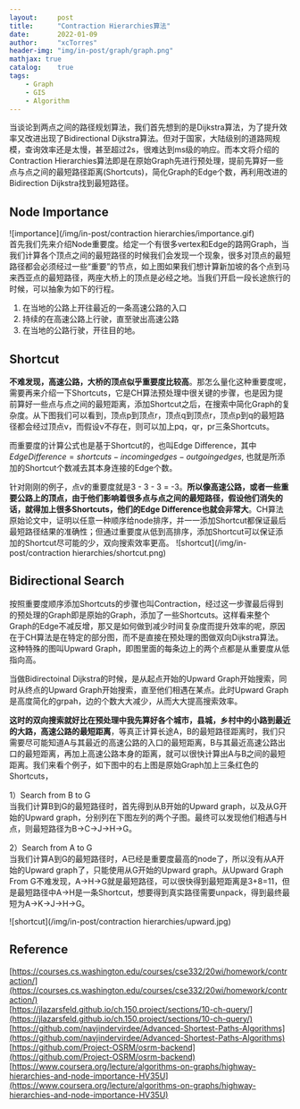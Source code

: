 ```yaml
---
layout:     post
title:      "Contraction Hierarchies算法"
date:       2022-01-09
author:     "xcTorres"
header-img: "img/in-post/graph/graph.png"
mathjax: true
catalog:    true
tags:
    - Graph
    - GIS
    - Algorithm
---  
```


当谈论到两点之间的路径规划算法，我们首先想到的是Dijkstra算法，为了提升效率又改进出现了Bidirectional Dijkstra算法。但对于国家，大陆级别的道路网规模，查询效率还是太慢，甚至超过2s，很难达到ms级的响应。而本文将介绍的Contraction Hierarchies算法即是在原始Graph先进行预处理，提前先算好一些点与点之间的最短路径距离(Shortcuts)，简化Graph的Edge个数，再利用改进的Bidirection Dijkstra找到最短路径。

## Node Importance    
![importance](/img/in-post/contraction hierarchies/importance.gif)  
首先我们先来介绍Node重要度。给定一个有很多vertex和Edge的路网Graph，当我们计算各个顶点之间的最短路径的时候我们会发现一个现象，很多对顶点的最短路径都会必须经过一些“重要”的节点，如上图如果我们想计算新加坡的各个点到马来西亚点的最短路径，两座大桥上的顶点是必经之地。当我们开启一段长途旅行的时候，可以抽象为如下的行程。  
1. 在当地的公路上开往最近的一条高速公路的入口
2. 持续的在高速公路上行驶，直至驶出高速公路
3. 在当地的公路行驶，开往目的地。

## Shortcut
**不难发现，高速公路，大桥的顶点似乎重要度比较高**。那怎么量化这种重要度呢，需要再来介绍一下Shortcuts，它是CH算法预处理中很关键的步骤，也是因为提前算好一些点与点之间的最短距离，添加Shortcut之后，在搜索中简化Graph的复杂度。从下图我们可以看到，顶点p到顶点r，顶点q到顶点r，顶点p到q的最短路径都会经过顶点v，而假设v不存在，则可以加上pq，qr，pr三条Shortcuts。

而重要度的计算公式也是基于Shortcut的，也叫Edge Difference，其中$Edge Difference= shortcuts - incoming edges - outgoing edges$, 也就是所添加的Shortcut个数减去其本身连接的Edge个数。  

针对刚刚的例子，点v的重要度就是3 - 3 - 3 = -3。**所以像高速公路，或者一些重要公路上的顶点，由于他们影响着很多点与点之间的最短路径，假设他们消失的话，就得加上很多Shortcuts，他们的Edge Difference也就会非常大**。CH算法原始论文中，证明以任意一种顺序给node排序，并一一添加Shortcut都保证最后最短路径结果的准确性；但通过重要度从低到高排序，添加Shortcut可以保证添加的Shortcut尽可能的少，双向搜索效率更高。
![shortcut](/img/in-post/contraction hierarchies/shortcut.png)  

## Bidirectional Search  
按照重要度顺序添加Shortcuts的步骤也叫Contraction，经过这一步骤最后得到的预处理的Graph即是原始的Graph，添加了一些Shortcuts。这样看来整个Graph的Edge不减反增，那又是如何做到减少时间复杂度而提升效率的呢，原因在于CH算法是在特定的部分图，而不是直接在预处理的图做双向Dijkstra算法。这种特殊的图叫Upward Graph，即图里面的每条边上的两个点都是从重要度从低指向高。  

当做Bidirectoinal Dijkstra的时候，是从起点开始的Upward Graph开始搜索，同时从终点的Upward Graph开始搜索，直至他们相遇在某点。此时Upward Graph是高度简化的grpah，边的个数大大减少，从而大大提高搜索效率。  

**这时的双向搜索就好比在预处理中我先算好各个城市，县城，乡村中的小路到最近的大路，高速公路的最短距离**，等真正计算长途A，B的最短路径距离时，我们只需要尽可能知道A与其最近的高速公路的入口的最短距离，B与其最近高速公路出口的最短距离，再加上高速公路本身的距离，就可以很快计算出A与B之间的最短距离。我们来看个例子，如下图中的右上图是原始Graph加上三条红色的Shortcuts， 

1）Search from B to G  
当我们计算B到G的最短路径时，首先得到从B开始的Upward graph，以及从G开始的Upward graph，分别列在下图左列的两个子图。最终可以发现他们相遇与H点，则最短路径为B->C->J->H->G。  

2）Search from A to G  
当我们计算A到G的最短路径时，A已经是重要度最高的node了，所以没有从A开始的Upward graph了，只能使用从G开始的Upward graph。从Upward Graph From G不难发现，A->H->G就是最短路径，可以很快得到最短距离是3+8=11，但是最短路径中A->H是一条Shortcut，想要得到真实路径需要unpack，得到最终最短为A->K->J->H->G。

![shortcut](/img/in-post/contraction hierarchies/upward.jpg) 




## Reference
[https://courses.cs.washington.edu/courses/cse332/20wi/homework/contraction/](https://courses.cs.washington.edu/courses/cse332/20wi/homework/contraction/)   
[https://jlazarsfeld.github.io/ch.150.project/sections/10-ch-query/](https://jlazarsfeld.github.io/ch.150.project/sections/10-ch-query/)  
[https://github.com/navjindervirdee/Advanced-Shortest-Paths-Algorithms](https://github.com/navjindervirdee/Advanced-Shortest-Paths-Algorithms)  
[https://github.com/Project-OSRM/osrm-backend](https://github.com/Project-OSRM/osrm-backend)  
[https://www.coursera.org/lecture/algorithms-on-graphs/highway-hierarchies-and-node-importance-HV35U](https://www.coursera.org/lecture/algorithms-on-graphs/highway-hierarchies-and-node-importance-HV35U)


